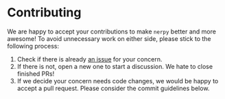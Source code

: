 # Contributing

We are happy to accept your contributions to make `nerpy` better and more awesome! To avoid unnecessary work on either
side, please stick to the following process:

1. Check if there is already [an issue](https://github.com/shibing624/nerpy/issues) for your concern.
2. If there is not, open a new one to start a discussion. We hate to close finished PRs!
3. If we decide your concern needs code changes, we would be happy to accept a pull request. Please consider the
commit guidelines below.